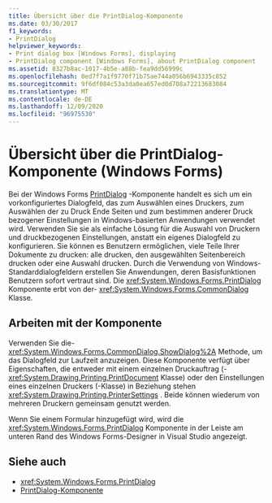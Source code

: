 ```yaml
---
title: Übersicht über die PrintDialog-Komponente
ms.date: 03/30/2017
f1_keywords:
- PrintDialog
helpviewer_keywords:
- Print dialog box [Windows Forms], displaying
- PrintDialog component [Windows Forms], about PrintDialog component
ms.assetid: 8327b8ac-1017-4b5e-a88b-fea9dd56999c
ms.openlocfilehash: 0ed7f7a1f9770f71b75ae744a056b6943335c852
ms.sourcegitcommit: 9f6df084c53a3da0ea657ed0d708a72213683084
ms.translationtype: MT
ms.contentlocale: de-DE
ms.lasthandoff: 12/09/2020
ms.locfileid: "96975530"
---
```

# <a name="printdialog-component-overview-windows-forms"></a>Übersicht über die PrintDialog-Komponente (Windows Forms)

Bei der Windows Forms [PrintDialog](printdialog-component-windows-forms.md) -Komponente handelt es sich um ein vorkonfiguriertes Dialogfeld, das zum Auswählen eines Druckers, zum Auswählen der zu Druck Ende Seiten und zum bestimmen anderer Druck bezogener Einstellungen in Windows-basierten Anwendungen verwendet wird. Verwenden Sie sie als einfache Lösung für die Auswahl von Druckern und druckbezogenen Einstellungen, anstatt ein eigenes Dialogfeld zu konfigurieren. Sie können es Benutzern ermöglichen, viele Teile Ihrer Dokumente zu drucken: alle drucken, den ausgewählten Seitenbereich drucken oder eine Auswahl drucken. Durch die Verwendung von Windows-Standarddialogfeldern erstellen Sie Anwendungen, deren Basisfunktionen Benutzern sofort vertraut sind. Die <xref:System.Windows.Forms.PrintDialog> Komponente erbt von der- <xref:System.Windows.Forms.CommonDialog> Klasse.

## <a name="working-with-the-component"></a>Arbeiten mit der Komponente

Verwenden Sie die- <xref:System.Windows.Forms.CommonDialog.ShowDialog%2A> Methode, um das Dialogfeld zur Laufzeit anzuzeigen. Diese Komponente verfügt über Eigenschaften, die entweder mit einem einzelnen Druckauftrag (- <xref:System.Drawing.Printing.PrintDocument> Klasse) oder den Einstellungen eines einzelnen Druckers (-Klasse) in Beziehung stehen <xref:System.Drawing.Printing.PrinterSettings> . Beide können wiederum von mehreren Druckern gemeinsam genutzt werden.

Wenn Sie einem Formular hinzugefügt wird, wird die <xref:System.Windows.Forms.PrintDialog> Komponente in der Leiste am unteren Rand des Windows Forms-Designer in Visual Studio angezeigt.

## <a name="see-also"></a>Siehe auch

- <xref:System.Windows.Forms.PrintDialog>
- [PrintDialog-Komponente](printdialog-component-windows-forms.md)
